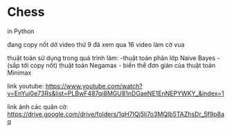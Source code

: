 # Chess
in Python

đang copy nốt dở video thứ 9
đã xem qua 16 video làm cờ vua

thuật toán sử dụng trong quá trình làm: 
-thuật toán phân lớp Naive Bayes
-(sắp tới copy nốt) thuật toán Negamax - biến thể đơn giản của thuật toán Minimax


link youtube: https://www.youtube.com/watch?v=EnYui0e73Rs&list=PLBwF487qi8MGU81nDGaeNE1EnNEPYWKY_&index=1

link ảnh các quân cờ: https://drive.google.com/drive/folders/1qH7IQj5lj7o3MQIb5TAZhsDr_5f9p8aq
